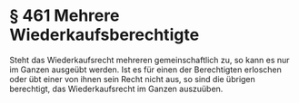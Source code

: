 # § 461 Mehrere Wiederkaufsberechtigte
Steht das Wiederkaufsrecht mehreren gemeinschaftlich zu, so kann es nur im Ganzen ausgeübt werden. Ist es für einen der Berechtigten erloschen oder übt einer von ihnen sein Recht nicht aus, so sind die übrigen berechtigt, das Wiederkaufsrecht im Ganzen auszuüben.